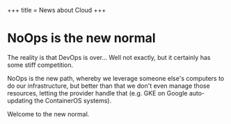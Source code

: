 +++
title = News about Cloud
+++

# NoOps is the new normal

The reality is that DevOps is over... Well not exactly, but it certainly
has some stiff competition.

NoOps is the new path, whereby we leverage someone else's
computers to do our infrastructure, but better than that
we don't even manage those resources, letting the provider
handle that (e.g. GKE on Google auto-updating the ContainerOS
systems).

Welcome to the new normal.
